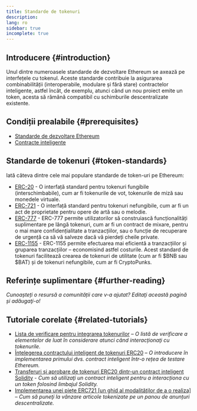 ```yaml
---
title: Standarde de tokenuri
description:
lang: ro
sidebar: true
incomplete: true
---
```


## Introducere {#introduction}

Unul dintre numeroasele standarde de dezvoltare Ethereum se axează pe interfețele cu tokenul. Aceste standarde contribuie la asigurarea combinabilității (interoperabile, modulare și fără stare) contractelor inteligente, astfel încât, de exemplu, atunci când un nou proiect emite un token, acesta să rămână compatibil cu schimburile descentralizate existente.

## Condiții prealabile {#prerequisites}

- [Standarde de dezvoltare Ethereum](/developers/docs/standards/)
- [Contracte inteligente](/developers/docs/smart-contracts/)

## Standarde de tokenuri {#token-standards}

Iată câteva dintre cele mai populare standarde de token-uri pe Ethereum:

- [ERC-20](/developers/docs/standards/tokens/erc-20/) - O interfață standard pentru tokenuri fungibile (interschimbabile), cum ar fi tokenurile de vot, tokenurile de miză sau monedele virtuale.
- [ERC-721](/developers/docs/standards/tokens/erc-721/) - O interfață standard pentru tokenuri nefungibile, cum ar fi un act de proprietate pentru opere de artă sau o melodie.
- [ERC-777](/developers/docs/docs/standards/tokens/erc-777/) - ERC-777 permite utilizatorilor să construiască funcționalități suplimentare pe lângă tokenuri, cum ar fi un contract de mixare, pentru o mai mare confidențialitate a tranzacțiilor, sau o funcție de recuperare de urgență ca să vă salveze dacă vă pierdeți cheile private.
- [ERC-1155](/developers/docs/standards/tokens/erc-1155/) - ERC-1155 permite efectuarea mai eficientă a tranzacțiilor și gruparea tranzacțiilor – economisind astfel costurile. Acest standard de tokenuri facilitează crearea de tokenuri de utilitate (cum ar fi $BNB sau $BAT) și de tokenuri nefungibile, cum ar fi CryptoPunks.

## Referințe suplimentare {#further-reading}

_Cunoașteți o resursă a comunității care v-a ajutat? Editaţi această pagină și adăugaţi-o!_

## Tutoriale corelate {#related-tutorials}

- [Lista de verificare pentru integrarea tokenurilor](/developers/tutorials/token-integration-checklist/) _– O listă de verificare a elementelor de luat în considerare atunci când interacționaţi cu tokenurile._
- [Înțelegerea contractului inteligent de tokenuri ERC20](/developers/tutorials/understand-the-erc-20-token-smart-contract/) _– O introducere în implementarea primului dvs. contract inteligent într-o rețea de testare Ethereum._
- [Transferuri și aprobare de tokenuri ERC20 dintr-un contract inteligent Solidity](/developers/tutorials/transfers-and-approval-of-erc-20-tokens-from-a-solidity-smart-contracct/) _- Cum să utilizaţi un contract inteligent pentru a interacționa cu un token folosind limbajul Solidity._
- [Implementarea unei piețe ERC721 [un ghid al modalităţilor de a o realiza]](/developers/tutorials/how-to-implement-an-erc721-market/) _– Cum să puneţi la vânzare articole tokenizate pe un panou de anunțuri descentralizate._
